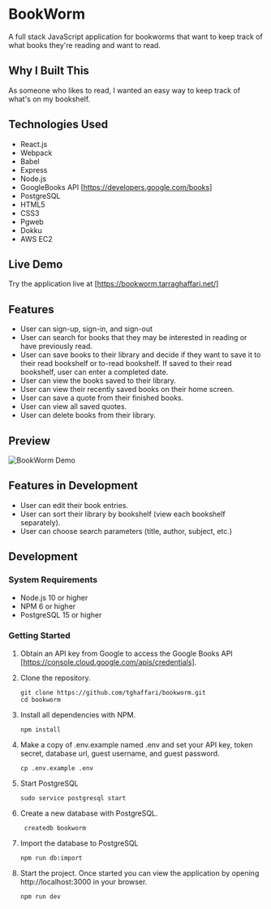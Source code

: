 # BookWorm

A full stack JavaScript application for bookworms that want to keep track of what books they're reading and want to read.

## Why I Built This

As someone who likes to read, I wanted an easy way to keep track of what's on my bookshelf.

## Technologies Used

- React.js
- Webpack
- Babel
- Express
- Node.js
- GoogleBooks API [https://developers.google.com/books]
- PostgreSQL
- HTML5
- CSS3
- Pgweb
- Dokku
- AWS EC2

## Live Demo

Try the application live at [https://bookworm.tarraghaffari.net/]

## Features

- User can sign-up, sign-in, and sign-out
- User can search for books that they may be interested in reading or have previously read.
- User can save books to their library and decide if they want to save it to their read bookshelf or to-read bookshelf. If saved to their read bookshelf, user can enter a completed date.
- User can view the books saved to their library.
- User can view their recently saved books on their home screen.
- User can save a quote from their finished books.
- User can view all saved quotes.
- User can delete books from their library.

## Preview

![BookWorm Demo](assets/bookworm-demo.gif)

## Features in Development

- User can edit their book entries.
- User can sort their library by bookshelf (view each bookshelf separately).
- User can choose search parameters (title, author, subject, etc.)

## Development

### System Requirements

- Node.js 10 or higher
- NPM 6 or higher
- PostgreSQL 15 or higher

### Getting Started

1. Obtain an API key from Google to access the Google Books API [https://console.cloud.google.com/apis/credentials].

2. Clone the repository.

    ```shell
    git clone https://github.com/tghaffari/bookworm.git
    cd bookworm
    ```

3. Install all dependencies with NPM.

    ```shell
    npm install
    ```

4. Make a copy of .env.example named .env and set your API key, token secret, database url, guest username, and guest password.

    ```shell
    cp .env.example .env
    ```

5. Start PostgreSQL

    ```shell
    sudo service postgresql start
    ```

6. Create a new database with PostgreSQL.

   ```shell
    createdb bookworm
    ```

7. Import the database to PostgreSQL

    ```shell
    npm run db:import
    ```

8. Start the project. Once started you can view the application by opening http://localhost:3000 in your browser.

    ```shell
    npm run dev
    ```
